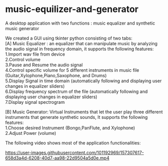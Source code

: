 # music-equilizer-and-generator
A desktop application with two functions : music equalizer and synthetic music generator

We created a GUI using tkinter python consisting of two tabs:\
[A] Music Equalizer : an equalizer that can manipulate music by analyzing the audio signal in frequency domain, it supports the following features:\
1.Import wav file from device\
2.Control volume\
3.Pause and Resume the audio signal\
4.Control specific volume for 5 different instruments in music file (Guitar,Xylophone,Piano,Saxophone, and Drums)\
5.Display Signal in time domain (automatically following and displaying user changes in equalizer sliders)\
6.Display frequency spectrum of the file (automatically following and displaying user changes in equalizer sliders)\
7.Display signal spectrogram

[B] Music Generator: Virtual Instruments that let the user play three different instruments that generate synthetic sounds, It supports the following features:\
1.Choose desired Instrument (Bongo,PanFlute, and Xylophone)\
2.Adjust Power (volume)

The following video shows most of the application functionalities:


https://user-images.githubusercontent.com/101192969/157307617-658d3a4d-6208-40d7-aa98-22d9504a5d0e.mp4

